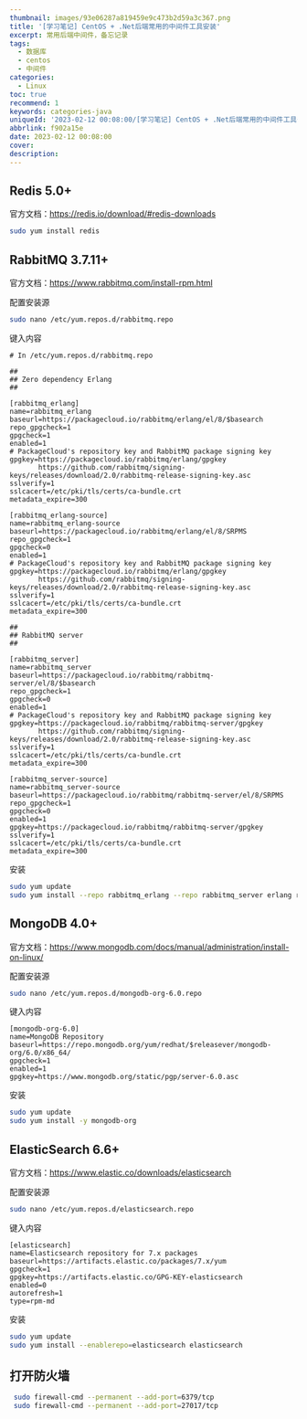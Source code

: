 ```yaml
---
thumbnail: images/93e06287a819459e9c473b2d59a3c367.png
title: '[学习笔记] CentOS + .Net后端常用的中间件工具安装'
excerpt: 常用后端中间件，备忘记录
tags:
  - 数据库
  - centos
  - 中间件
categories:
  - Linux
toc: true
recommend: 1
keywords: categories-java
uniqueId: '2023-02-12 00:08:00/[学习笔记] CentOS + .Net后端常用的中间件工具安装.html'
abbrlink: f902a15e
date: 2023-02-12 00:08:00
cover:
description:
---
```

## Redis 5.0+
官方文档：https://redis.io/download/#redis-downloads

```bash
sudo yum install redis
```


## RabbitMQ 3.7.11+

官方文档：https://www.rabbitmq.com/install-rpm.html

配置安装源
```bash
sudo nano /etc/yum.repos.d/rabbitmq.repo
```

键入内容
```
# In /etc/yum.repos.d/rabbitmq.repo

##
## Zero dependency Erlang
##

[rabbitmq_erlang]
name=rabbitmq_erlang
baseurl=https://packagecloud.io/rabbitmq/erlang/el/8/$basearch
repo_gpgcheck=1
gpgcheck=1
enabled=1
# PackageCloud's repository key and RabbitMQ package signing key
gpgkey=https://packagecloud.io/rabbitmq/erlang/gpgkey
       https://github.com/rabbitmq/signing-keys/releases/download/2.0/rabbitmq-release-signing-key.asc
sslverify=1
sslcacert=/etc/pki/tls/certs/ca-bundle.crt
metadata_expire=300

[rabbitmq_erlang-source]
name=rabbitmq_erlang-source
baseurl=https://packagecloud.io/rabbitmq/erlang/el/8/SRPMS
repo_gpgcheck=1
gpgcheck=0
enabled=1
# PackageCloud's repository key and RabbitMQ package signing key
gpgkey=https://packagecloud.io/rabbitmq/erlang/gpgkey
       https://github.com/rabbitmq/signing-keys/releases/download/2.0/rabbitmq-release-signing-key.asc
sslverify=1
sslcacert=/etc/pki/tls/certs/ca-bundle.crt
metadata_expire=300

##
## RabbitMQ server
##

[rabbitmq_server]
name=rabbitmq_server
baseurl=https://packagecloud.io/rabbitmq/rabbitmq-server/el/8/$basearch
repo_gpgcheck=1
gpgcheck=0
enabled=1
# PackageCloud's repository key and RabbitMQ package signing key
gpgkey=https://packagecloud.io/rabbitmq/rabbitmq-server/gpgkey
       https://github.com/rabbitmq/signing-keys/releases/download/2.0/rabbitmq-release-signing-key.asc
sslverify=1
sslcacert=/etc/pki/tls/certs/ca-bundle.crt
metadata_expire=300

[rabbitmq_server-source]
name=rabbitmq_server-source
baseurl=https://packagecloud.io/rabbitmq/rabbitmq-server/el/8/SRPMS
repo_gpgcheck=1
gpgcheck=0
enabled=1
gpgkey=https://packagecloud.io/rabbitmq/rabbitmq-server/gpgkey
sslverify=1
sslcacert=/etc/pki/tls/certs/ca-bundle.crt
metadata_expire=300

```

安装
```bash
sudo yum update
sudo yum install --repo rabbitmq_erlang --repo rabbitmq_server erlang rabbitmq-server
```



## MongoDB 4.0+
官方文档：https://www.mongodb.com/docs/manual/administration/install-on-linux/

配置安装源
```bash
sudo nano /etc/yum.repos.d/mongodb-org-6.0.repo
```
键入内容
```
[mongodb-org-6.0]
name=MongoDB Repository
baseurl=https://repo.mongodb.org/yum/redhat/$releasever/mongodb-org/6.0/x86_64/
gpgcheck=1
enabled=1
gpgkey=https://www.mongodb.org/static/pgp/server-6.0.asc
```

安装
```bash
sudo yum update
sudo yum install -y mongodb-org
```



## ElasticSearch 6.6+

官方文档：https://www.elastic.co/downloads/elasticsearch

配置安装源
```bash
sudo nano /etc/yum.repos.d/elasticsearch.repo
```

键入内容
```
[elasticsearch]
name=Elasticsearch repository for 7.x packages
baseurl=https://artifacts.elastic.co/packages/7.x/yum
gpgcheck=1
gpgkey=https://artifacts.elastic.co/GPG-KEY-elasticsearch
enabled=0
autorefresh=1
type=rpm-md

```
安装
```bash
sudo yum update
sudo yum install --enablerepo=elasticsearch elasticsearch

```

## 打开防火墙
```bash
 sudo firewall-cmd --permanent --add-port=6379/tcp
 sudo firewall-cmd --permanent --add-port=27017/tcp
```